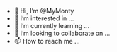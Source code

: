 - 👋 Hi, I’m @MyMonty
- 👀 I’m interested in ...
- 🌱 I’m currently learning ...
- 💞️ I’m looking to collaborate on ...
- 📫 How to reach me ...

<!---
MyMonty/MyMonty is a ✨ special ✨ repository because its `README.md` (this file) appears on your GitHub profile.
You can click the Preview link to take a look at your changes.
--->
